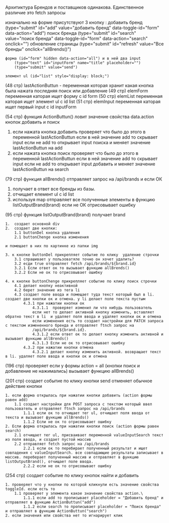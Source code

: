 Архитиктура Брендов и поставщиков одинакова. Единственное различие это fetch запросы

изначально на форме присутствуют
3 кнопку :
добавить бренд (type="submit" id="add" value="добавить бренд" data-toggle-id="form" data-action="add")
поиск бренда (type="submit" id="search" value="поиск бренда" data-toggle-id="form" data-action="search" onclick="")
обновление страницы (type="submit" id="refresh" value="Все бренды" onclick="allBrends()")

    форма (id="form" hidden data-action="all") и в ней два input
        (type="text" id="inputForm" name="title" placeholder="")
        (type="submit" value="send")

    элемент ul (id="list" style="display: block;")

(48 стр) lastActionButtun - переменная которая хранит какая кнопка была нажата последняя поиск или добавление
(49 стр) elemForm переменная каторая ищет форму с id form
(50 стр) elemList переменная каторая ищет элемент ul с id list
(51 стр) elemInput переменная каторая ищет первый input с id inputForm

(54 стр) функция ActionButtun() ловит значение свойства data.action кнопок добавить и поиск

1.  если нажата кнопка добавить проверяет что было до этого в переменной lastActionButtun
    если в ней значение add то скрывает input
    если не add то открывает input поиска и меняет значение lastActionButtun на add
2.  если нажата кнопка поиск проверяет что было до этого в переменной lastActionButtun
    если в ней значение add то скрывает input
    если не add то открывает input добавить и меняет значение lastActionButtun на search

(79 стр) функция allBrends() отправляет запрос на /api/brands и если ОК

1. получает в ответ все бренды из базы.
2. отчищает елемент ul с id list
3. используя map отправляет все полученные элементы в функцию listOutputBrand(brand)
   если не ОК отрисовывает ошибку

(95 стр) функция listOutputBrand(brand) получает brand

    1.  создает основной div
    2.  создает две кнопки:
        1.1 buttonDel кнопка удаления
        2.1 buttonChenge кнопка изменения

    и помещает в них по картинке из папки img

    3. к кнопке buttonDel прикрепляет событие по клику  удаление строчки
        3.1 спрашивает у пользоватяле точно он хочет удалить?
        3.2 есди true отправляет fetch /api/brands/${brand.id}
        3.2.1 Если ответ ок то вызывает функцию allBrends()
        3.2.2 Если не ок то отрисовывает ошибку

    4. к кнопке buttonChenge прикрепляет событие по клику поиск строчки
        4.1 делает кнопку неактивной
        4.2 берет значение из тега li
        4.3 создает поле ввода и помещает туда текст который был в li. создает две кнопки ок и отмена. у li делает поле текста пустым
            4.3.1 при нажатии кнопки ок
                4.3.1.1  проверяет изменил ли что нибудь пользователь
                если нет то делает активной кнопку изменить, вставляет обратно текст в li  и удаляет поля ввода и удаляет кнопки ок и отмена
                если изменения есть то создает настройки для PATCH запроса с текстом измененного бренда и отправляет ftnch запрос на
                /api/brands/${brand.id}.
                4.3.1.2 если ответ ок то делает кнопку изменить активной и вызывает функцию allBrends()
                4.3.1.3 Если не ок то отрисовывает ошибку
            4.3.2 при нажатии кнопки отмена
                4.3.2.1 делает кнопку изменить активной. возвращает текст в li. удаляет поле ввода и кнопки ок и отмена

(196 стр) проверяет если у формы action = all (кнопки поиск и добавление не нажимались) вызывает функцию allBrends()

(201 стр) создает событие по клику кнопки send
отменяет обычное действие кнопки

    1. если форма открылась при нажатии кнопки добавить (action формы равен add)
        1.1 создает настройки для POST запроса с текстом который ввел пользователь и отправляет ftnch запрос на /api/brands
            1.1.1 если ок то отчищает тег ul, отчищает поля ввода от текста и вызывает функцию allBrends()
            1.1.2 Если не ок то отрисовывает ошибку
    2. Если форма открылась при нажатии кнопки поиск (action формы равен search)
        2.1 отчищает тег ul, присваивает переменной valueInputSearch текст из поля ввода, и создает пустой массив
        2.2 отправляет fetch запрос на /api/brands
            2.2.1 если ок то перебирает полученный результат и ищет совпадения с valueInputSearch. все совпадающие результаты записывает в массив. переберает полученный массив и отправляет в функцию listOutputBrand(), отчищает поле ввода.
            2.2.2 если не ок то отрисовывает ошибку

(254 стр) создает событие по клику кнопок найти и добавить

    1. проверяет что у кнопки по которой кликнули есть значение свойства toggleId. если есть то
        1.1 проверяет у элемента какое значение свойства action.\
            1.1.1 если add то прописывает placeholder = "Добавить бренд" и отправляет в функцию ActionButtun("add")
            1.1.2 если search то прописывает placeholder = "Поиск бренда" и отправляет в функцию ActionButtun("search")
    2. если значения или свойства нет то игнарирует клик
